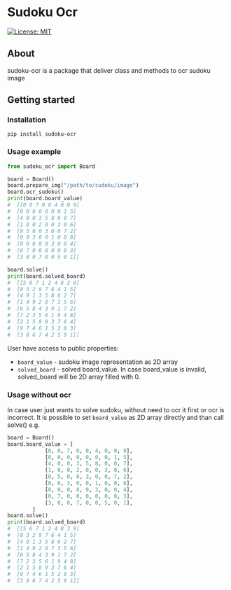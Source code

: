 # Sudoku Ocr
[![License: MIT](https://img.shields.io/badge/License-MIT-yellow.svg)](https://opensource.org/licenses/MIT) 

## About
sudoku-ocr is a package that deliver class and methods to ocr sudoku image

## Getting started
### Installation
```
pip install sudoku-ocr
```

### Usage example
```python
from sudoku_ocr import Board

board = Board()
board.prepare_img("/path/to/sudoku/image")
board.ocr_sudoku()
print(board.board_value)
#  [[0 0 7 0 0 4 0 0 9]
#  [0 0 0 0 0 0 0 1 5]
#  [4 0 0 3 5 8 0 0 7]
#  [1 0 0 2 0 0 3 0 6]
#  [0 5 0 0 3 0 0 7 2]
#  [0 0 3 0 0 1 0 0 8]
#  [0 0 0 8 9 3 0 0 4]
#  [0 7 0 0 0 0 0 0 3]
#  [3 0 0 7 0 0 5 0 1]]

board.solve()
print(board.solved_board)
#  [[5 6 7 1 2 4 8 3 9]
#  [8 3 2 9 7 6 4 1 5]
#  [4 9 1 3 5 8 6 2 7]
#  [1 4 9 2 8 7 3 5 6]
#  [6 5 8 4 3 9 1 7 2]
#  [7 2 3 5 6 1 9 4 8]
#  [2 1 5 8 9 3 7 6 4]
#  [9 7 4 6 1 5 2 8 3]
#  [3 8 6 7 4 2 5 9 1]]

```
User have access to public properties:
* `board_value` - sudoku image representation as 2D array
* `solved_board` - solved board_value. In case board_value is invalid, solved_board will be 2D array filled with 0.

### Usage without ocr
In case user just wants to solve sudoku, without need to ocr it first or ocr is incorrect.
It is possible to set `board_value` as 2D array directly and than call solve() e.g.
```python
board = Board()
board.board_value = [
            [0, 0, 7, 0, 0, 4, 0, 0, 9],
            [0, 0, 0, 0, 0, 0, 0, 1, 5],
            [4, 0, 0, 3, 5, 8, 0, 0, 7],
            [1, 0, 0, 2, 0, 0, 3, 0, 6],
            [0, 5, 0, 0, 3, 0, 0, 7, 2],
            [0, 0, 3, 0, 0, 1, 0, 0, 8],
            [0, 0, 0, 8, 9, 3, 0, 0, 4],
            [0, 7, 0, 0, 0, 0, 0, 0, 3],
            [3, 0, 0, 7, 0, 0, 5, 0, 1],
        ]
board.solve()
print(board.solved_board)
#  [[5 6 7 1 2 4 8 3 9]
#  [8 3 2 9 7 6 4 1 5]
#  [4 9 1 3 5 8 6 2 7]
#  [1 4 9 2 8 7 3 5 6]
#  [6 5 8 4 3 9 1 7 2]
#  [7 2 3 5 6 1 9 4 8]
#  [2 1 5 8 9 3 7 6 4]
#  [9 7 4 6 1 5 2 8 3]
#  [3 8 6 7 4 2 5 9 1]]
```

